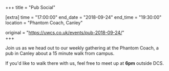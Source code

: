 +++
title = "Pub Social"

[extra]
time = "17:00:00"
end_date = "2018-09-24"
end_time = "19:30:00"
location = "Phantom Coach, Canley"

original = "https://uwcs.co.uk/events/pub-2018-09-24/"    
+++

Join us as we head out to our weekly gathering at the Phantom Coach, a pub in Canley about a 15 minute walk from campus.

If you'd like to walk there with us, feel free to meet up at **6pm** outside DCS.

